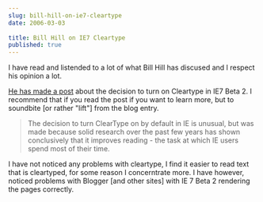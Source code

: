 ```yaml
---
slug: bill-hill-on-ie7-cleartype
date: 2006-03-03
 
title: Bill Hill on IE7 Cleartype
published: true
---
```

I have read and listended to a lot of what Bill Hill has discused and I respect his opinion a lot.<p /><a href="http://blogs.msdn.com/ie/archive/2006/03/03/543181.aspx">He has made a post</a> about the decision to turn on Cleartype in IE7 Beta 2.  I recommend that if you read the post if you want to learn more, but to soundbite [or rather "lift"] from the blog entry.<blockquote class="posterous_medium_quote">The decision to turn ClearType on by default in IE is unusual, but was made because solid research over the past few years has shown conclusively that it improves reading - the task at which IE users spend most of their time. </blockquote><p />I have not noticed any problems with cleartype, I find it easier to read text that is cleartyped, for some reason I concerntrate more.  I have however, noticed problems with Blogger [and other sites] with IE 7 Beta 2 rendering the pages correctly.<p />

